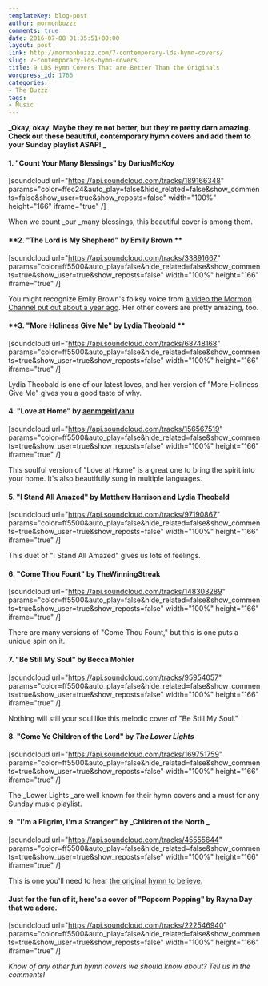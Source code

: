 ```yaml
---
templateKey: blog-post
author: mormonbuzzz
comments: true
date: 2016-07-08 01:35:51+00:00
layout: post
link: http://mormonbuzzz.com/7-contemporary-lds-hymn-covers/
slug: 7-contemporary-lds-hymn-covers
title: 9 LDS Hymn Covers That are Better Than the Originals
wordpress_id: 1766
categories:
- The Buzzz
tags:
- Music
---
```


**_Okay, okay. Maybe they're not better, but they're pretty darn amazing. Check out these beautiful, contemporary hymn covers and add them to your Sunday playlist ASAP! _**


#### **1. "Count Your Many Blessings" by DariusMcKoy**


[soundcloud url="https://api.soundcloud.com/tracks/189166348" params="color=ffec24&auto_play=false&hide_related=false&show_comments=false&show_user=true&show_reposts=false" width="100%" height="166" iframe="true" /]

When we count _our _many blessings, this beautiful cover is among them.


#### **2. "The Lord is My Shepherd" by Emily Brown **


[soundcloud url="https://api.soundcloud.com/tracks/33891667" params="color=ff5500&auto_play=false&hide_related=false&show_comments=true&show_user=true&show_reposts=false" width="100%" height="166" iframe="true" /]

You might recognize Emily Brown's folksy voice from [a video the Mormon Channel put out about a year ago](https://www.mormonchannel.org/watch/series/music-videos/im-trying-to-be-like-jesus-emily-brown). Her other covers are pretty amazing, too.


#### **3. "More Holiness Give Me" by Lydia Theobald **


[soundcloud url="https://api.soundcloud.com/tracks/68748168" params="color=ff5500&auto_play=false&hide_related=false&show_comments=true&show_user=true&show_reposts=false" width="100%" height="166" iframe="true" /]

Lydia Theobald is one of our latest loves, and her version of "More Holiness Give Me" gives you a good taste of why.


#### **4. "Love at Home" by [aenmgeirlyanu](https://soundcloud.com/aenmgeirlyanu)**


[soundcloud url="https://api.soundcloud.com/tracks/156567519" params="color=ff5500&auto_play=false&hide_related=false&show_comments=true&show_user=true&show_reposts=false" width="100%" height="166" iframe="true" /]

This soulful version of "Love at Home" is a great one to bring the spirit into your home. It's also beautifully sung in multiple languages.


#### **5. "I Stand All Amazed" by Matthew Harrison and Lydia Theobald**


[soundcloud url="https://api.soundcloud.com/tracks/97190867" params="color=ff5500&auto_play=false&hide_related=false&show_comments=true&show_user=true&show_reposts=false" width="100%" height="166" iframe="true" /]

This duet of "I Stand All Amazed" gives us lots of feelings.


#### **6. "Come Thou Fount" by TheWinningStreak**


[soundcloud url="https://api.soundcloud.com/tracks/148303289" params="color=ff5500&auto_play=false&hide_related=false&show_comments=true&show_user=true&show_reposts=false" width="100%" height="166" iframe="true" /]

There are many versions of "Come Thou Fount," but this is one puts a unique spin on it.


#### **7. "Be Still My Soul" by Becca Mohler**


[soundcloud url="https://api.soundcloud.com/tracks/95954057" params="color=ff5500&auto_play=false&hide_related=false&show_comments=true&show_user=true&show_reposts=false" width="100%" height="166" iframe="true" /]

Nothing will still your soul like this melodic cover of "Be Still My Soul."


#### **8. "Come Ye Children of the Lord" by _The Lower Lights_**


[soundcloud url="https://api.soundcloud.com/tracks/169751759" params="color=ff5500&auto_play=false&hide_related=false&show_comments=true&show_user=true&show_reposts=false" width="100%" height="166" iframe="true" /]

The _Lower Lights _are well known for their hymn covers and a must for any Sunday music playlist.


#### **9. "I'm a Pilgrim, I'm a Stranger" by _Children of the North _**


[soundcloud url="https://api.soundcloud.com/tracks/45555644" params="color=ff5500&auto_play=false&hide_related=false&show_comments=true&show_user=true&show_reposts=false" width="100%" height="166" iframe="true" /]

This is one you'll need to hear [the original hymn to believe.](https://www.lds.org/music/library/hymns/im-a-pilgrim-im-a-stranger?lang=eng)


#### **Just for the fun of it, here's a cover of "Popcorn Popping" by Rayna Day that we adore.**


[soundcloud url="https://api.soundcloud.com/tracks/222546940" params="color=ff5500&auto_play=false&hide_related=false&show_comments=true&show_user=true&show_reposts=false" width="100%" height="166" iframe="true" /]

_Know of any other fun hymn covers we should know about? Tell us in the comments!_

